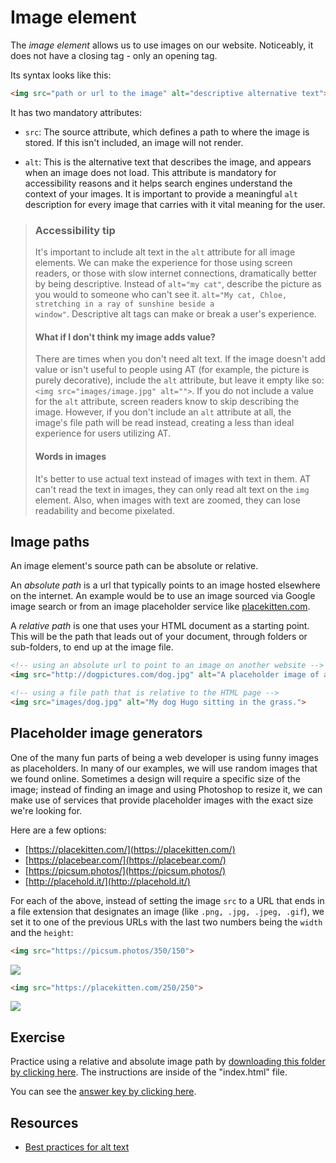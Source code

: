 # Image element

The _image element_ allows us to use images on our website. Noticeably, it does not have a closing tag - only an opening tag. 

Its syntax looks like this:

```html
<img src="path or url to the image" alt="descriptive alternative text">
```

It has two mandatory attributes:

* `src`: The source attribute, which defines a path to where the image is stored. If this isn't included, an image will not render.

* `alt`: This is the alternative text that describes the image, and appears when an image does not load. This attribute is mandatory for accessibility reasons and it helps search engines understand the context of your images. It is important to provide a meaningful `alt` description for every image that carries with it vital meaning for the user.

> ### Accessibility tip
>
> It's important to include alt text in the `alt` attribute for all image elements. We can make the experience for those using screen readers, or those with slow internet connections, dramatically better by being descriptive. Instead of <code>alt="my cat"</code>, describe the picture as you would to someone who can't see it. <code>alt="My cat, Chloe, stretching in a ray of sunshine beside a window"</code>. Descriptive alt tags can make or break a user's experience.
>
> #### What if I don't think my image adds value?
>
> There are times when you don't need alt text. If the image doesn't add value or isn't useful to people using AT (for example, the picture is purely decorative), include the `alt` attribute, but leave it empty like so: `<img src="images/image.jpg" alt="">`. If you do not include a value for the `alt` attribute, screen readers know to skip describing the image. However, if you don't include an `alt` attribute at all, the image's file path will be read instead, creating a less than ideal experience for users utilizing AT.
>
> #### Words in images
>
> It's better to use actual text instead of images with text in them. AT can't read the text in images, they can only read alt text on the <code>img</code> element. Also, when images with text are zoomed, they can lose readability and become pixelated. 


## Image paths

An image element's source path can be absolute or relative.

An _absolute path_ is a url that typically points to an image hosted elsewhere on the internet. An example would be to use an image sourced via Google image search or from an image placeholder service like [placekitten.com](https://placekitten.com/).

A _relative path_ is one that uses your HTML document as a starting point. This will be the path that leads out of your document, through folders or sub-folders, to end up at the image file.

```html
<!-- using an absolute url to point to an image on another website -->
<img src="http://dogpictures.com/dog.jpg" alt="A placeholder image of a dog.">

<!-- using a file path that is relative to the HTML page -->
<img src="images/dog.jpg" alt="My dog Hugo sitting in the grass.">
```

## Placeholder image generators

One of the many fun parts of being a web developer is using funny images as placeholders. In many of our examples, we will use random images that we found online. Sometimes a design will require a specific size of the image; instead of finding an image and using Photoshop to resize it, we can make use of services that provide placeholder images with the exact size we're looking for.

Here are a few options:

* [https://placekitten.com/](https://placekitten.com/)
* [https://placebear.com/](https://placebear.com/)
* [https://picsum.photos/](https://picsum.photos/)
* [http://placehold.it/](http://placehold.it/)

For each of the above, instead of setting the image `src` to a URL that ends in a file extension that designates an image (like `.png, .jpg, .jpeg, .gif`), we set it to one of the previous URLs with the last two numbers being the `width` and the `height`:

```html
<img src="https://picsum.photos/350/150">
```

<img src="https://picsum.photos/350/150">

```html
<img src="https://placekitten.com/250/250">
```

<img src="https://placekitten.com/250/250">


## Exercise

Practice using a relative and absolute image path by [downloading this folder by clicking here](https://hychalknotes.s3.amazonaws.com/relative-images--conEd.zip). The instructions are inside of the "index.html" file.

You can see the [answer key by clicking here](https://hychalknotes.s3.amazonaws.com/relative-images-ANSWER-conEd.zip).


## Resources
* [Best practices for alt text](https://moz.com/learn/seo/alt-text)


